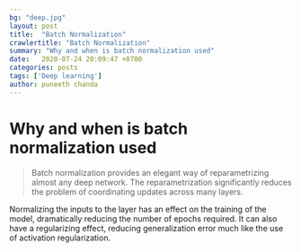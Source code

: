 ```yaml
---
bg: "deep.jpg"
layout: post
title:  "Batch Normalization"
crawlertitle: "Batch Normalization"
summary: "Why and when is batch normalization used"
date:   2020-07-24 20:09:47 +0700
categories: posts
tags: ['Deep learning']
author: puneeth chanda
---
```


# Why and when is batch normalization used

> Batch normalization provides an elegant way of reparametrizing almost any deep network. The reparametrization significantly reduces the problem of coordinating updates across many layers.

Normalizing the inputs to the layer has an effect on the training of the model, dramatically reducing the number of epochs required. It can also have a regularizing effect, reducing generalization error much like the use of activation regularization.